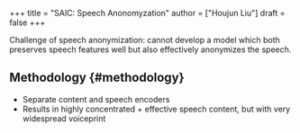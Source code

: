 +++
title = "SAIC: Speech Anonomyzation"
author = ["Houjun Liu"]
draft = false
+++

Challenge of speech anonymization: cannot develop a model which both preserves speech features well but also effectively anonymizes the speech.


## Methodology {#methodology}

-   Separate content and speech encoders
-   Results in highly concentrated + effective speech content, but with very widespread voiceprint
